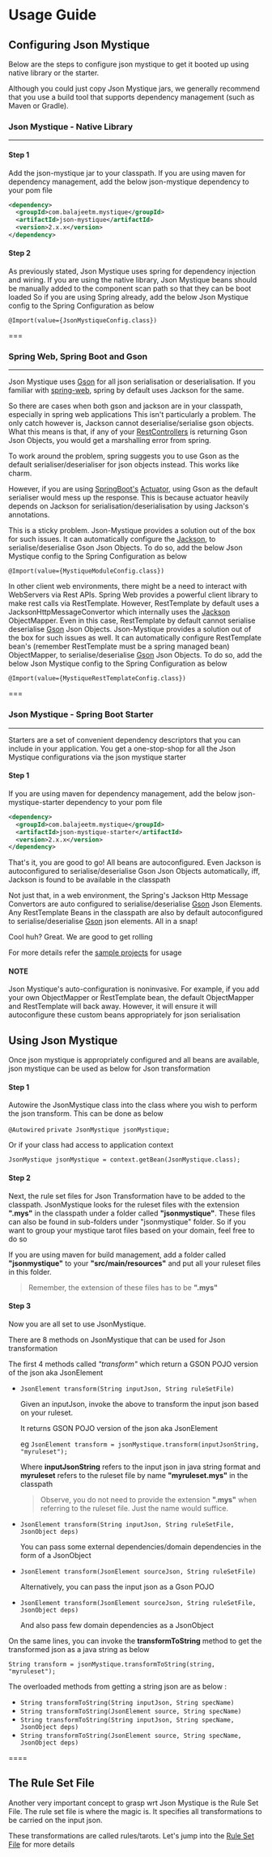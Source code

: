 # Usage Guide

## Configuring Json Mystique
Below are the steps to configure json mystique to get it booted up using native library or the starter.

Although you could just copy Json Mystique jars, we generally recommend that you use a build tool that supports dependency management (such as Maven or Gradle).

### Json Mystique - Native Library
---

#### Step 1
Add the json-mystique jar to your classpath.
If you are using maven for dependency management, add the below json-mystique dependency to your pom file

```xml
<dependency>
  <groupId>com.balajeetm.mystique</groupId>
  <artifactId>json-mystique</artifactId>
  <version>2.x.x</version>
</dependency>
```

#### Step 2
As previously stated, Json Mystique uses spring for dependency injection and wiring.
If you are using the native library, Json Mystique beans should be manually added to the component scan path so that they can be boot loaded
So if you are using Spring already, add the below Json Mystique config to the Spring Configuration as below

`@Import(value={JsonMystiqueConfig.class})`

===

### Spring Web, Spring Boot and Gson
---
Json Mystique uses [Gson](https://github.com/google/gson) for all json serialisation or deserialisation.
If you familiar with [spring-web](http://docs.spring.io/spring/docs/current/spring-framework-reference/html/spring-web.html), spring by default uses Jackson for the same.

So there are cases when both gson and jackson are in your classpath, especially in spring web applications 
This isn't particularly a problem. The only catch however is, Jackson cannot deserialise/serialise gson objects.
What this means is that, if any of your [RestControllers](https://docs.spring.io/spring/docs/current/spring-framework-reference/htmlsingle/#mvc-ann-restcontroller) is returning Gson Json Objects, you would get a marshalling error from spring.

To work around the problem, 
spring suggests you to use Gson as the default serialiser/deserialiser for json objects instead.
This works like charm.

However, if you are using [SpringBoot's](http://docs.spring.io/spring-boot/docs/current/reference/htmlsingle/) [Actuator](http://docs.spring.io/spring-boot/docs/current/reference/htmlsingle/#production-ready), using Gson as the default serialiser would mess up the response.
This is because actuator heavily depends on Jackson for serialisation/deserialisation by using Jackson's annotations.

This is a sticky problem.
Json-Mystique provides a solution out of the box for such issues. It can automatically configure the [Jackson](https://github.com/FasterXML/jackson), to serialise/deserialise Gson Json Objects. To do so, add the below Json Mystique config to the Spring Configuration as below

`@Import(value={MystiqueModuleConfig.class})`

In other client web environments, there might be a need to interact with WebServers via Rest APIs. Spring Web provides a powerful client library to make rest calls via RestTemplate. However, RestTemplate by default uses a JacksonHttpMessageConvertor which internally uses the [Jackson](https://github.com/FasterXML/jackson) ObjectMapper. Even in this case, RestTemplate by default cannot serialise deserialise [Gson](https://github.com/google/gson) Json Objects. Json-Mystique provides a solution out of the box for such issues as well. It can automatically configure RestTemplate bean's (remember RestTemplate must be a spring managed bean) ObjectMapper, to serialise/deserialise [Gson](https://github.com/google/gson) Json Objects. To do so, add the below Json Mystique config to the Spring Configuration as below

`@Import(value={MystiqueRestTemplateConfig.class})`

===

### Json Mystique - Spring Boot Starter
---

Starters are a set of convenient dependency descriptors that you can include in your application. You get a one-stop-shop for all the Json Mystique configurations via the json mystique starter

#### Step 1
If you are using maven for dependency management, add the below json-mystique-starter dependency to your pom file

```xml
<dependency>
  <groupId>com.balajeetm.mystique</groupId>
  <artifactId>json-mystique-starter</artifactId>
  <version>2.x.x</version>
</dependency>
```

That's it, you are good to go!
All beans are autoconfigured.
Even Jackson is autoconfigured to serialise/deserialise Gson Json Objects automatically, iff, Jackson is found to be available in the classpath

Not just that, in a web environment, the Spring's Jackson Http Message Convertors are auto configured to serialise/deserialise [Gson](https://github.com/google/gson) Json Elements. Any RestTemplate Beans in the classpath are also by default autoconfigured to serialise/deserialise [Gson](https://github.com/google/gson) json elements. All in a snap!

Cool huh? Great. We are good to get rolling

For more details refer the [sample projects](https://github.com/balajeetm/json-mystique/tree/master/json-mystique-samples/mystique-web-sample) for usage

#### NOTE

Json Mystique's auto-configuration is noninvasive. For example, if you add your own ObjectMapper or RestTemplate bean, the default ObjectMapper and RestTemplate will back away. However, it will ensure it will autoconfigure these custom beans appropriately for json serialisation

## Using Json Mystique
Once json mystique is appropriately configured and all beans are available, json mystique can be used as below for Json transformation

#### Step 1
Autowire the JsonMystique class into the class where you wish to perform the json transform. This can be done as below

`@Autowired`
`private JsonMystique jsonMystique;`

Or if your class had access to application context

`JsonMystique jsonMystique = context.getBean(JsonMystique.class);`

#### Step 2
Next, the rule set files for Json Transformation have to be added to the classpath.
JsonMystique looks for the ruleset files with the extension **".mys"** in the classpath under a folder called **"jsonmystique"**. These files can also be found in sub-folders under "jsonmystique" folder. So if you want to group your mystique tarot files based on your domain, feel free to do so

If you are using maven for build management, add a folder called **"jsonmystique"** to your **"src/main/resources"** and put all your ruleset files in this folder.

> Remember, the extension of these files has to be **".mys"**

#### Step 3
Now you are all set to use JsonMystique.

There are 8 methods on JsonMystique that can be used for Json transformation

The first 4 methods called *"transform"* which return a GSON POJO version of the json aka JsonElement

* `JsonElement transform(String inputJson, String ruleSetFile)`
  
  Given an inputJson, invoke the above to transform the input json based on your ruleset.
  
  It returns GSON POJO version of the json aka JsonElement
  
  eg `JsonElement transform = jsonMystique.transform(inputJsonString, "myruleset");`

  Where **inputJsonString** refers to the input json in java string format and
  **myruleset** refers to the ruleset file by name **"myruleset.mys"** in the classpath

  > Observe, you do not need to provide the extension **".mys"** when referring to the ruleset file. Just the name would suffice.

* `JsonElement transform(String inputJson, String ruleSetFile, JsonObject deps)`

  You can pass some external dependencies/domain dependencies in the form of a JsonObject

* `JsonElement transform(JsonElement sourceJson, String ruleSetFile)`

  Alternatively, you can pass the input json as a Gson POJO

* `JsonElement transform(JsonElement sourceJson, String ruleSetFile, JsonObject deps)`

  And also pass few domain dependencies as a JsonObject

On the same lines, you can invoke the **transformToString** method to get the transformed json as a java string as below

`String transform = jsonMystique.transformToString(string, "myruleset");`

The overloaded methods from getting a string json are as below :

* `String transformToString(String inputJson, String specName)`
* `String transformToString(JsonElement source, String specName)`
* `String transformToString(String inputJson, String specName, JsonObject deps)`
* `String transformToString(JsonElement source, String specName, JsonObject deps)`

====

## The Rule Set File

Another very important concept to grasp wrt Json Mystique is the Rule Set File.
The rule set file is where the magic is. It specifies all transformations to be carried on the input json.

These transformations are called rules/tarots. Let's jump into the [Rule Set File](https://github.com/balajeetm/json-mystique/wiki/The-RuleSet-File---*.mys) for more details
